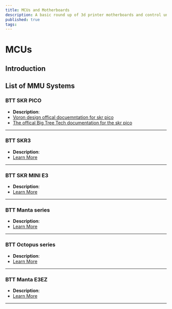 ```yaml
---
title: MCUs and Motherboards
description: A basic round up of 3d printer motherboards and control units
published: true
tags: 
---
```

# MCUs

## Introduction

<!-- Google AdSense Code -->
<script async src="https://pagead2.googlesyndication.com/pagead/js/adsbygoogle.js?client=ca-pub-8999624978372317"
     crossorigin="anonymous"></script>
<ins class="adsbygoogle"
     style="display:block; text-align:center;"
     data-ad-layout="in-article"
     data-ad-format="fluid"
     data-ad-client="ca-pub-8999624978372317"
     data-ad-slot="1140087271"></ins>
<script>
     (adsbygoogle = window.adsbygoogle || []).push({});
</script>


## List of MMU Systems

### **BTT SKR PICO**
- **Description**: 
- [Voron design offical docuemntation for skr pico](https://docs.vorondesign.com/build/software/skrPico_klipper.html)
- [The offical Big Tree Tech documentation for the skr pico](https://github.com/bigtreetech/SKR-Pico/tree/master)
---
### **BTT SKR3**
- **Description**: 
- [Learn More](./ERCF.md)
---
### **BTT SKR MINI E3**
- **Description**: 
- [Learn More](./ERCF.md)
---
### **BTT Manta series**
- **Description**: 
- [Learn More](./ERCF.md)
---
### **BTT Octopus series**
- **Description**: 
- [Learn More](./ERCF.md)
---
### **BTT Manta E3EZ**
- **Description**: 
- [Learn More](./ERCF.md)
---

<!-- Google AdSense Code -->
<script async src="https://pagead2.googlesyndication.com/pagead/js/adsbygoogle.js?client=ca-pub-8999624978372317"
     crossorigin="anonymous"></script>
<ins class="adsbygoogle"
     style="display:block; text-align:center;"
     data-ad-layout="in-article"
     data-ad-format="fluid"
     data-ad-client="ca-pub-8999624978372317"
     data-ad-slot="1140087271"></ins>
<script>
     (adsbygoogle = window.adsbygoogle || []).push({});
</script>
